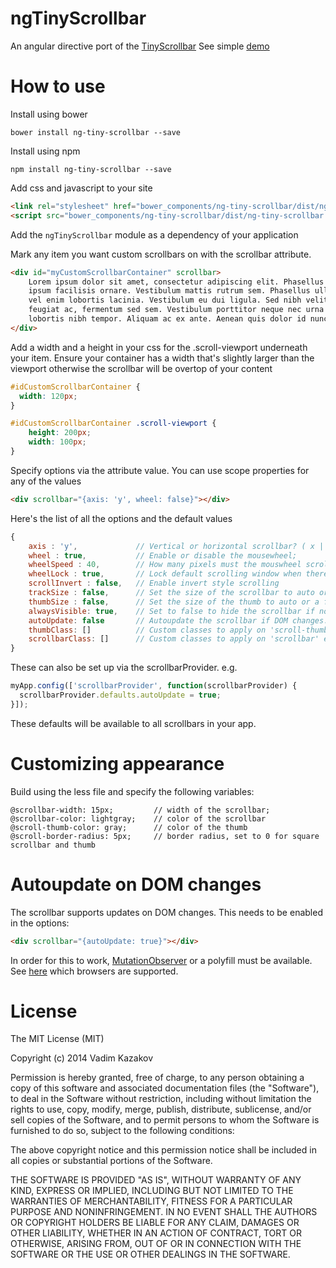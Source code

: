 ngTinyScrollbar
===============

An angular directive port of the [TinyScrollbar](https://github.com/wieringen/tinyscrollbar)
See simple [demo](http://ng-tiny-scrollbar.azurewebsites.net/test.html)

How to use
==========

Install using bower

    bower install ng-tiny-scrollbar --save

Install using npm

    npm install ng-tiny-scrollbar --save

Add css and javascript to your site

```html
<link rel="stylesheet" href="bower_components/ng-tiny-scrollbar/dist/ng-tiny-scrollbar.css" type="text/css"/>
<script src="bower_components/ng-tiny-scrollbar/dist/ng-tiny-scrollbar.js"></script>
```

Add the `ngTinyScrollbar` module as a dependency of your application

Mark any item you want custom scrollbars on with the scrollbar attribute.

```html
<div id="myCustomScrollbarContainer" scrollbar>
    Lorem ipsum dolor sit amet, consectetur adipiscing elit. Phasellus vel metus sed
    ipsum facilisis ornare. Vestibulum mattis rutrum sem. Phasellus ullamcorper nisi
    vel enim lobortis lacinia. Vestibulum eu dui ligula. Sed nibh velit, faucibus sed
    feugiat ac, fermentum sed sem. Vestibulum porttitor neque nec urna tincidunt, vel
    lobortis nibh tempor. Aliquam ac ex ante. Aenean quis dolor id nunc maximus venenatis.
</div>
```

Add a width and a height in your css for the .scroll-viewport underneath your item. Ensure your
container has a width that's slightly larger than the viewport otherwise the scrollbar will be
overtop of your content

```css
#idCustomScrollbarContainer {
  width: 120px;
}

#idCustomScrollbarContainer .scroll-viewport {
    height: 200px;
    width: 100px;
}
```

Specify options via the attribute value. You can use scope properties for any of the values

```html
<div scrollbar="{axis: 'y', wheel: false}"></div>
```

Here's the list of all the options and the default values

```javascript
{
    axis : 'y',             // Vertical or horizontal scrollbar? ( x || y ).
    wheel : true,           // Enable or disable the mousewheel;
    wheelSpeed : 40,        // How many pixels must the mouswheel scroll at a time.
    wheelLock : true,       // Lock default scrolling window when there is no more content.
    scrollInvert : false,   // Enable invert style scrolling
    trackSize : false,      // Set the size of the scrollbar to auto or a fixed number.
    thumbSize : false,      // Set the size of the thumb to auto or a fixed number.
    alwaysVisible: true,    // Set to false to hide the scrollbar if not being used
    autoUpdate: false       // Autoupdate the scrollbar if DOM changes. Needs MutationObserver or a polyfill to be available
    thumbClass: []          // Custom classes to apply on 'scroll-thumb' element (Might be also a string)
    scrollbarClass: []      // Custom classes to apply on 'scrollbar' element (Might be also a string)
}
```

These can also be set up via the scrollbarProvider. e.g.

```javascript
myApp.config(['scrollbarProvider', function(scrollbarProvider) {
  scrollbarProvider.defaults.autoUpdate = true;
}]);
```
These defaults will be available to all scrollbars in your app.

Customizing appearance
======================

Build using the less file and specify the following variables:

```less
@scrollbar-width: 15px;         // width of the scrollbar;
@scrollbar-color: lightgray;    // color of the scrollbar
@scroll-thumb-color: gray;      // color of the thumb
@scroll-border-radius: 5px;     // border radius, set to 0 for square scrollbar and thumb
```

Autoupdate on DOM changes
=========================
The scrollbar supports updates on DOM changes. This needs to be enabled in the options:

```html
<div scrollbar="{autoUpdate: true}"></div>
```

In order for this to work, [MutationObserver](http://developer.mozilla.org/en/docs/Web/API/MutationObserver) or a polyfill must be available. See [here](http://caniuse.com/#feat=mutationobserver) which browsers are supported.

License
=======
The MIT License (MIT)

Copyright (c) 2014 Vadim Kazakov

Permission is hereby granted, free of charge, to any person obtaining a copy
of this software and associated documentation files (the "Software"), to deal
in the Software without restriction, including without limitation the rights
to use, copy, modify, merge, publish, distribute, sublicense, and/or sell
copies of the Software, and to permit persons to whom the Software is
furnished to do so, subject to the following conditions:

The above copyright notice and this permission notice shall be included in all
copies or substantial portions of the Software.

THE SOFTWARE IS PROVIDED "AS IS", WITHOUT WARRANTY OF ANY KIND, EXPRESS OR
IMPLIED, INCLUDING BUT NOT LIMITED TO THE WARRANTIES OF MERCHANTABILITY,
FITNESS FOR A PARTICULAR PURPOSE AND NONINFRINGEMENT. IN NO EVENT SHALL THE
AUTHORS OR COPYRIGHT HOLDERS BE LIABLE FOR ANY CLAIM, DAMAGES OR OTHER
LIABILITY, WHETHER IN AN ACTION OF CONTRACT, TORT OR OTHERWISE, ARISING FROM,
OUT OF OR IN CONNECTION WITH THE SOFTWARE OR THE USE OR OTHER DEALINGS IN THE
SOFTWARE.
